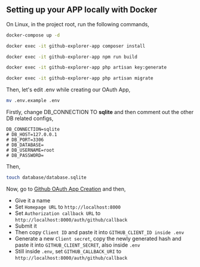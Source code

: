 ## Setting up your APP locally with Docker

On Linux, in the project root, run the following commands,

```bash
docker-compose up -d
```
```bash
docker exec -it github-explorer-app composer install
```
```bash
docker exec -it github-explorer-app npm run build
```
```bash
docker exec -it github-explorer-app php artisan key:generate
```
```bash
docker exec -it github-explorer-app php artisan migrate
```

Then, let's edit .env while creating our OAuth App,

```bash
mv .env.example .env
```
Firstly, change DB_CONNECTION TO **sqlite** and then comment out the other DB related configs,

    DB_CONNECTION=sqlite
    # DB_HOST=127.0.0.1
    # DB_PORT=3306
    # DB_DATABASE=
    # DB_USERNAME=root
    # DB_PASSWORD=

Then,

```bash
touch database/database.sqlite
```

Now, go to [Github OAuth App Creation](https://github.com/settings/applications/new) and then,

 - Give it a name
 - Set ```Homepage URL``` to ```http://localhost:8000```
 - Set ```Authorization callback URL``` to ```http://localhost:8000/auth/github/callback```
 - Submit it
 - Then copy ```Client ID``` and paste it into ```GITHUB_CLIENT_ID inside .env```
 - Generate a new ```Client secret```, copy the newly generated hash and paste it into ```GITHUB_CLIENT_SECRET```, also inside ```.env```
 - Still inside ```.env```, set ```GITHUB_CALLBACK_URI``` to ```http://localhost:8000/auth/github/callback```